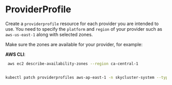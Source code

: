 # ProviderProfile

Create a `providerprofile` resource for each provider you are intended to use. You need to specify the
`platform` and `region` of your provider such as `aws-us-east-1` along with selected zones.

Make sure the zones are available for your provider, for example:

**AWS CLI**:

```bash
 aws ec2 describe-availability-zones --region ca-central-1
```

```bash

kubectl patch providerprofiles aws-ap-east-1 -n skycluster-system --type='merge' -p '{"status":{"conditions":[{"type":"ResyncRequired","status":"True","lastTransitionTime":"2025-10-20T04:32:07Z","reason":"ResyncNeeded","message":"Resync required"}]}}' --subresource=status

```